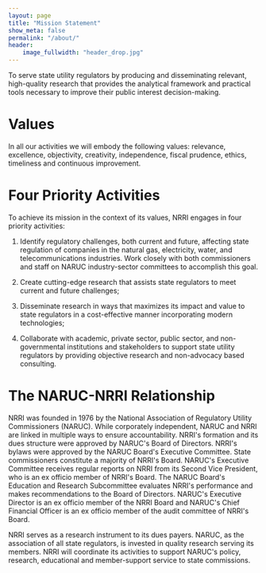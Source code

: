 ```yaml
---
layout: page
title: "Mission Statement"
show_meta: false
permalink: "/about/"
header:
    image_fullwidth: "header_drop.jpg"
---
```

To serve state utility regulators by producing and disseminating relevant, high-quality research that provides the analytical framework and practical tools necessary to improve their public interest decision-making.

# Values #
In all our activities we will embody the following values: relevance, excellence, objectivity, creativity, independence, fiscal prudence, ethics, timeliness and continuous improvement.


# Four Priority Activities #
To achieve its mission in the context of its values, NRRI engages in four priority activities:

1. Identify regulatory challenges, both current and future, affecting state regulation of companies in the natural gas, electricity, water, and telecommunications industries.  Work closely with both commissioners and staff on NARUC industry-sector committees to accomplish this goal.

2. Create cutting-edge research that assists state regulators to meet current and future challenges;

3. Disseminate research in ways that maximizes its impact and value to state regulators in a cost-effective manner incorporating modern technologies;

4. Collaborate with academic, private sector, public sector, and non-governmental institutions and stakeholders to support state utility regulators by providing objective research and non-advocacy based consulting.

# The NARUC-NRRI Relationship #
NRRI was founded in 1976 by the National Association of Regulatory Utility Commissioners (NARUC).  While corporately independent, NARUC and NRRI are linked in multiple ways to ensure accountability.  NRRI's formation and its dues structure were approved by NARUC's Board of Directors. NRRI's bylaws were approved by the NARUC Board's Executive Committee. State commissioners constitute a majority of NRRI's Board. NARUC's Executive Committee receives regular reports on NRRI from its Second Vice President, who is an ex officio member of NRRI's Board. The NARUC Board's Education and Research Subcommittee evaluates NRRI's performance and makes recommendations to the Board of Directors.  NARUC's Executive Director is an ex officio member of the NRRI Board and NARUC's Chief Financial Officer is an ex officio member of the audit committee of NRRI's Board.

NRRI serves as a research instrument to its dues payers.  NARUC, as the association of all state regulators, is invested in quality research serving its members.  NRRI will coordinate its activities to support NARUC's policy, research, educational and member-support service to state commissions.
